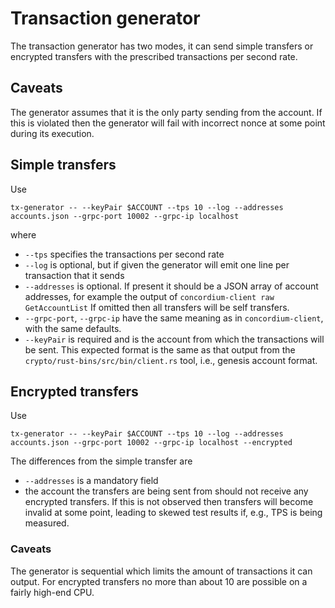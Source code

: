 # Transaction generator

The transaction generator has two modes, it can send simple transfers or
encrypted transfers with the prescribed transactions per second rate.

## Caveats

The generator assumes that it is the only party sending from the account.
If this is violated then the generator will fail with incorrect nonce at some point during its execution.

## Simple transfers

Use

```console
tx-generator -- --keyPair $ACCOUNT --tps 10 --log --addresses accounts.json --grpc-port 10002 --grpc-ip localhost
```

where

- `--tps` specifies the transactions per second rate
- `--log` is optional, but if given the generator will emit one line per transaction that it sends
- `--addresses` is optional. If present it should be a JSON array of account addresses, for example the output of
   `concordium-client raw GetAccountList`
  If omitted then all transfers will be self transfers.
- `--grpc-port`, `--grpc-ip` have the same meaning as in `concordium-client`, with the same defaults.
- `--keyPair` is required and is the account from which the transactions will be sent.
  This expected format is the same as that output from the `crypto/rust-bins/src/bin/client.rs` tool, i.e., genesis account format.

## Encrypted transfers

Use

```console
tx-generator -- --keyPair $ACCOUNT --tps 10 --log --addresses accounts.json --grpc-port 10002 --grpc-ip localhost --encrypted
```

The differences from the simple transfer are

- `--addresses` is a mandatory field
- the account the transfers are being sent from should not receive any encrypted transfers. If this is not observed then transfers will become
  invalid at some point, leading to skewed test results if, e.g., TPS is being measured.

### Caveats

The generator is sequential which limits the amount of transactions it can output. For encrypted transfers no more than about 10 are possible on a fairly high-end CPU.
